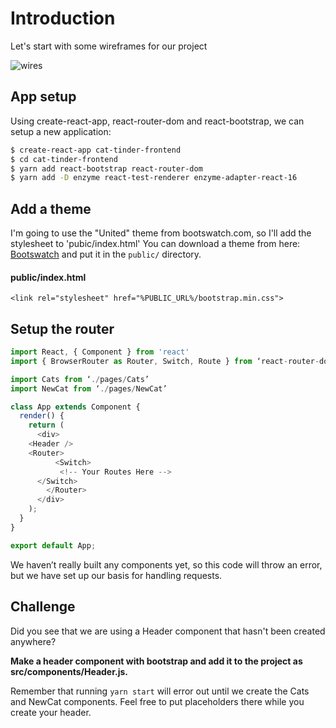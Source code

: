 # Introduction

Let's start with some wireframes for our project

![wires](https://s3.amazonaws.com/learn-site/curriculum/cat-tinder/cat-tinder-wireframe.png)

## App setup
Using create-react-app, react-router-dom and react-bootstrap, we can setup a new application:

```bash
$ create-react-app cat-tinder-frontend
$ cd cat-tinder-frontend
$ yarn add react-bootstrap react-router-dom
$ yarn add -D enzyme react-test-renderer enzyme-adapter-react-16
```


## Add a theme

I'm going to use the "United" theme from bootswatch.com, so I'll add the stylesheet to 'pubic/index.html'  You can download a theme from here: [Bootswatch](https://bootswatch.com/) and put it in the ```public/``` directory.

#### public/index.html
```
<link rel="stylesheet" href="%PUBLIC_URL%/bootstrap.min.css">
```

## Setup the router
```javascript
import React, { Component } from 'react'
import { BrowserRouter as Router, Switch, Route } from ‘react-router-dom'

import Cats from ‘./pages/Cats’
import NewCat from ‘./pages/NewCat’

class App extends Component {
  render() {
    return (
      <div>
	<Header />
	<Router>
          <Switch>
           <!-- Your Routes Here -->
	  </Switch>
        </Router>
      </div>
    );
  }
}

export default App;

```

We haven’t really built any components yet, so this code will throw an error, but we have set up our basis for handling requests.

## Challenge

Did you see that we are using a Header component that hasn't been created anywhere?

<b>Make a header component with bootstrap and add it to the project as src/components/Header.js.</b>

Remember that running ``` yarn start ``` will error out until we create the Cats and NewCat components. Feel free to put placeholders there while you create your header.
